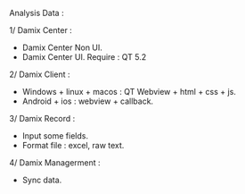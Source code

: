 Analysis Data :


1/ Damix Center :
+ Damix Center Non UI.
+ Damix Center UI.
Require : QT 5.2

2/ Damix Client :
+ Windows + linux + macos : QT Webview + html + css + js.
+ Android + ios : webview + callback. 

3/ Damix Record :
+ Input some fields.
+ Format file : excel, raw text.

4/ Damix Managerment :
+ Sync data.